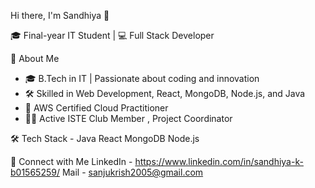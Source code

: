 Hi there, I'm Sandhiya 👋

🎓 Final-year IT Student | 💻 Full Stack Developer

🚀 About Me
- 🎓 B.Tech in IT | Passionate about coding and innovation
- 🛠️ Skilled in Web Development, React, MongoDB, Node.js, and Java
- 📜 AWS Certified Cloud Practitioner
- 👨‍💼 Active ISTE Club Member , Project Coordinator

 🛠 Tech Stack -
 Java
 React
 MongoDB
 Node.js

🔗 Connect with Me
LinkedIn - https://www.linkedin.com/in/sandhiya-k-b01565259/
Mail - sanjukrish2005@gmail.com
